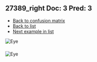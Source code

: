 ## 27389_right Doc: 3 Pred: 3
- [Back to confusion matrix](https://github.com/juliandewit/kaggle_retinopathy/blob/master/matrix.md)
- [Back to list](https://github.com/juliandewit/kaggle_retinopathy/blob/master/lists/33/list.md)
- [Next example in list](https://github.com/juliandewit/kaggle_retinopathy/blob/master/lists/33/27/27506_right.md)

![Eye](https://retinopaty.blob.core.windows.net/size1024/27389_right_3.jpeg)

### 

![Eye]()
